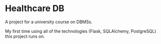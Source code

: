 # Healthcare DB

A project for a university course on DBMSs.

My first time using all of the technologies (Flask, SQLAlchemy, PostgreSQL) this project runs on.
